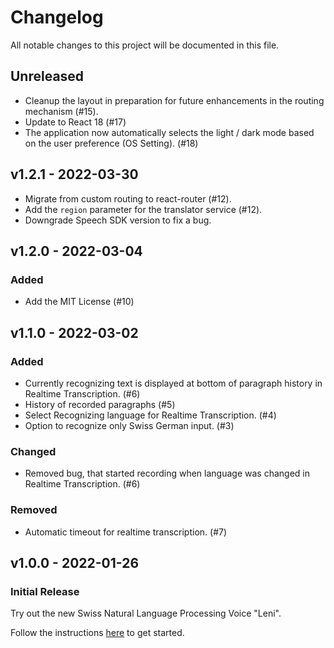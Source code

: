 # Changelog
All notable changes to this project will be documented in this file.

## Unreleased

- Cleanup the layout in preparation for future enhancements in the routing mechanism (#15).
- Update to React 18 (#17)
- The application now automatically selects the light / dark mode based on the user preference (OS Setting). (#18)

## v1.2.1 - 2022-03-30

- Migrate from custom routing to react-router (#12).
- Add the `region` parameter for the translator service (#12).
- Downgrade Speech SDK version to fix a bug.

## v1.2.0 - 2022-03-04

### Added

- Add the MIT License (#10)

## v1.1.0 - 2022-03-02

### Added

- Currently recognizing text is displayed at bottom of paragraph history in Realtime Transcription. (#6)
- History of recorded paragraphs (#5)
- Select Recognizing language for Realtime Transcription. (#4)
- Option to recognize only Swiss German input. (#3)

### Changed

- Removed bug, that started recording when language was changed in Realtime Transcription. (#6)

### Removed

- Automatic timeout for realtime transcription. (#7)

## v1.0.0 - 2022-01-26

### Initial Release

Try out the new Swiss Natural Language Processing Voice "Leni".

Follow the instructions [here](https://github.com/isolutionsag/cognitive-services-speech-demo/tree/v1.0.0) to get started.
